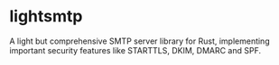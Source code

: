 # lightsmtp
 A light but comprehensive SMTP server library for Rust, implementing important security features like STARTTLS, DKIM, DMARC and SPF. 
